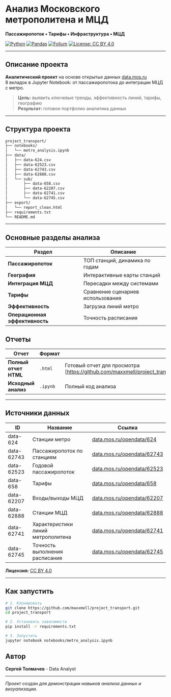 # Анализ Московского метрополитена и МЦД  
**Пассажиропоток • Тарифы • Инфраструктура • МЦД**

[![Python](https://img.shields.io/badge/Python-3.9%2B-blue)](https://www.python.org/)
[![Pandas](https://img.shields.io/badge/Pandas-2.0%2B-green)](https://pandas.pydata.org/)
[![Folium](https://img.shields.io/badge/Folium-Interactive%20Maps-orange)](https://python-visualization.github.io/folium/)
[![License: CC BY 4.0](https://img.shields.io/badge/License-CC%20BY%204.0-lightgrey)](https://creativecommons.org/licenses/by/4.0/)

---

## Описание проекта

**Аналитический проект** на основе открытых данных [data.mos.ru](https://data.mos.ru)  
8 вкладок в Jupyter Notebook: от пассажиропотока до интеграции МЦД с метро.

> **Цель:** выявить ключевые тренды, эффективность линий, тарифы, географию  
> **Результат:** готовое портфолио аналитика данных

---

## Структура проекта
```bash
project_transport/
├── notebooks/
│   └── metro_analysis.ipynb
├── data/
│   ├── data-624.csv
│   ├── data-62523.csv
│   ├── data-62743.csv
│   ├── data-62888.csv
│   └── sub/
│       ├── data-658.csv
│       ├── data-62207.csv
│       ├── data-62741.csv
│       └── data-62745.csv
├── export/
│   └── report_clean.html
├── requirements.txt
└── README.md
```
---

## Основные разделы анализа

| Раздел | Описание |
|--------|-----------|
| **Пассажиропоток** | ТОП станций, динамика по годам |
| **География** | Интерактивные карты станций |
| **Интеграция МЦД** | Пересадки между системами |
| **Тарифы** | Сравнение сценариев использования |
| **Эффективность** | Загрузка линий метро |
| **Операционная эффективность** | Точность расписания |

## Отчеты

| Отчет | Формат | Назначение |
|-------|--------|------------|
| **Полный отчет HTML** | `.html` | Готовый отчет для просмотра [https://github.com/maxxmell/project_transport/blob/99de76bd7271cf928a7299791bec49391389e5f5/export/report_clean.html|
| **Исходный анализ** | `.ipynb` | Полный код анализа |

---

## Источники данных

| ID | Название | Ссылка |
|----|----------|--------|
| data-624 | Станции метро | [data.mos.ru/opendata/624](https://data.mos.ru/opendata/624) |
| data-62743 | Пассажиропоток по станциям | [data.mos.ru/opendata/62743](https://data.mos.ru/opendata/62743) |
| data-62523 | Годовой пассажиропоток | [data.mos.ru/opendata/62523](https://data.mos.ru/opendata/62523) |
| data-658 | Тарифы | [data.mos.ru/opendata/658](https://data.mos.ru/opendata/658) |
| data-62207 | Входы/выходы МЦД | [data.mos.ru/opendata/62207](https://data.mos.ru/opendata/62207) |
| data-62888 | Станции МЦД | [data.mos.ru/opendata/62888](https://data.mos.ru/opendata/62888) |
| data-62741 | Характеристики линий метрополитена | [data.mos.ru/opendata/62741](https://data.mos.ru/opendata/62741) |
| data-62745 | Точность выполнения расписания | [data.mos.ru/opendata/62745](https://data.mos.ru/opendata/62745) |

**Лицензия:** [CC BY 4.0](https://creativecommons.org/licenses/by/4.0/deed.ru)

---

## Как запустить

```bash
# 1. Клонировать
git clone https://github.com/maxxmell/project_transport.git
cd project_transport

# 2. Установить зависимости
pip install -r requirements.txt

# 3. Запустить
jupyter notebook notebooks/metro_analysis.ipynb
```

## Автор
**Сергей Толмачев** - Data Analyst

---
*Проект создан для демонстрации навыков анализа данных и визуализации.*
